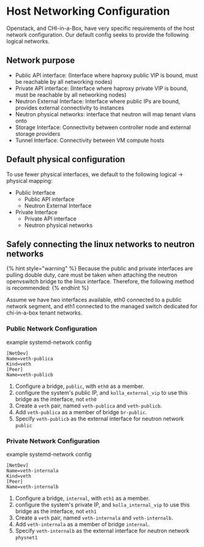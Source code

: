 # Host Networking Configuration

Openstack, and CHI-in-a-Box, have very specific requirements of the host network configuration. Our default config seeks to provide the following logical networks.

## Network purpose

* Public API interface: (Interface where haproxy public VIP is bound, must be reachable by all networking nodes)
* Private API interface: (Interface where haproxy private VIP is bound, must be reachable by all networking nodes)
* Neutron External Interface: Interface where public IPs are bound, provides external connectivity to instances
* Neutron physical networks: interface that neutron will map tenant vlans onto
* Storage Interface: Connectivity between controller node and external storage providers
* Tunnel Interface: Connectivity between VM compute hosts

## Default physical configuration

To use fewer physical interfaces, we default to the following logical -> physical mapping:

* Public Interface
  * Public API interface
  * Neutron External Interface
* Private Interface
  * Private API interface
  * Neutron physical networks

## Safely connecting the linux networks to neutron networks

{% hint style="warning" %}
Because the public and private interfaces are pulling double duty, care must be taken when attaching the neutron openvswitch bridge to the linux interface. Therefore, the following method is recommended:
{% endhint %}

Assume we have two interfaces available, eth0 connected to a public network segment, and eth1 connected to the managed switch dedicated for chi-in-a-box tenant networks.

### Public Network Configuration

example systemd-network config

```
[NetDev]
Name=veth-publica
Kind=veth
[Peer]
Name=veth-publicb
```

1. Configure a bridge, `public`, with `eth0` as a member.
2. configure the system's public IP, and `kolla_external_vip` to use this bridge as the interface, not `eth0`
3. Create a `veth` pair, named `veth-publica` and `veth-publicb`.
4. Add `veth-publica` as a member of bridge `br-public`.
5. Specify `veth-publicb` as the external interface for neutron network `public`

### Private Network Configuration

example systemd-network config

```
[NetDev]
Name=veth-internala
Kind=veth
[Peer]
Name=veth-internalb
```

1. Configure a bridge, `internal`, with `eth1` as a member.
2. configure the system's private IP, and `kolla_internal_vip` to use this bridge as the interface, not `eth1`
3. Create a `veth` pair, named `veth-internala` and `veth-internalb`.
4. Add `veth-internala` as a member of bridge `internal`.
5. Specify `veth-internalb` as the external interface for neutron network `physnet1`
